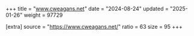 +++
title = "www.cweagans.net"
date = "2024-08-24"
updated = "2025-01-26"
weight = 97729

[extra]
source = "https://www.cweagans.net/"
ratio = 63
size = 95
+++
